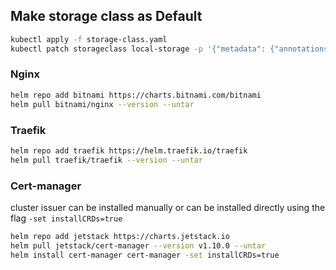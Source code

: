 ## Make storage class as Default

```bash
kubectl apply -f storage-class.yaml
kubectl patch storageclass local-storage -p '{"metadata": {"annotations":{"storageclass.kubernetes.io/is-default-class":"true"}}}'
```

### Nginx

```bash
helm repo add bitnami https://charts.bitnami.com/bitnami
helm pull bitnami/nginx --version --untar
```

### Traefik

```bash
helm repo add traefik https://helm.traefik.io/traefik
helm pull traefik/traefik --version --untar 
```

### Cert-manager

cluster issuer can be installed manually or can be installed directly using the flag `-set installCRDs=true`

```bash
helm repo add jetstack https://charts.jetstack.io
helm pull jetstack/cert-manager --version v1.10.0 --untar
helm install cert-manager cert-manager -set installCRDs=true
```



